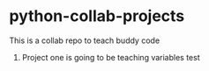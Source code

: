 # python-collab-projects
This is a collab repo to teach buddy code

1) Project one is going to be teaching variables
test